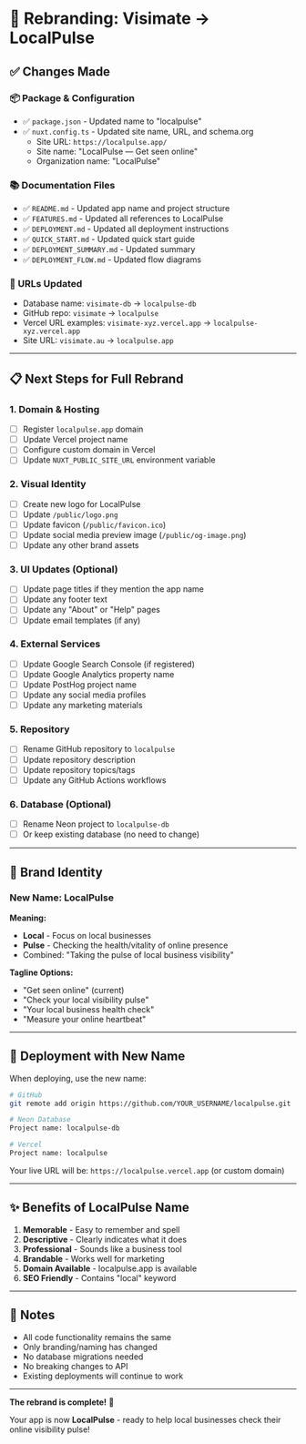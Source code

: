 # 🎨 Rebranding: Visimate → LocalPulse

## ✅ Changes Made

### 📦 Package & Configuration
- ✅ `package.json` - Updated name to "localpulse"
- ✅ `nuxt.config.ts` - Updated site name, URL, and schema.org
  - Site URL: `https://localpulse.app/`
  - Site name: "LocalPulse — Get seen online"
  - Organization name: "LocalPulse"

### 📚 Documentation Files
- ✅ `README.md` - Updated app name and project structure
- ✅ `FEATURES.md` - Updated all references to LocalPulse
- ✅ `DEPLOYMENT.md` - Updated all deployment instructions
- ✅ `QUICK_START.md` - Updated quick start guide
- ✅ `DEPLOYMENT_SUMMARY.md` - Updated summary
- ✅ `DEPLOYMENT_FLOW.md` - Updated flow diagrams

### 🔗 URLs Updated
- Database name: `visimate-db` → `localpulse-db`
- GitHub repo: `visimate` → `localpulse`
- Vercel URL examples: `visimate-xyz.vercel.app` → `localpulse-xyz.vercel.app`
- Site URL: `visimate.au` → `localpulse.app`

---

## 📋 Next Steps for Full Rebrand

### 1. Domain & Hosting
- [ ] Register `localpulse.app` domain
- [ ] Update Vercel project name
- [ ] Configure custom domain in Vercel
- [ ] Update `NUXT_PUBLIC_SITE_URL` environment variable

### 2. Visual Identity
- [ ] Create new logo for LocalPulse
- [ ] Update `/public/logo.png`
- [ ] Update favicon (`/public/favicon.ico`)
- [ ] Update social media preview image (`/public/og-image.png`)
- [ ] Update any other brand assets

### 3. UI Updates (Optional)
- [ ] Update page titles if they mention the app name
- [ ] Update any footer text
- [ ] Update any "About" or "Help" pages
- [ ] Update email templates (if any)

### 4. External Services
- [ ] Update Google Search Console (if registered)
- [ ] Update Google Analytics property name
- [ ] Update PostHog project name
- [ ] Update any social media profiles
- [ ] Update any marketing materials

### 5. Repository
- [ ] Rename GitHub repository to `localpulse`
- [ ] Update repository description
- [ ] Update repository topics/tags
- [ ] Update any GitHub Actions workflows

### 6. Database (Optional)
- [ ] Rename Neon project to `localpulse-db`
- [ ] Or keep existing database (no need to change)

---

## 🎯 Brand Identity

### New Name: **LocalPulse**

**Meaning:**
- **Local** - Focus on local businesses
- **Pulse** - Checking the health/vitality of online presence
- Combined: "Taking the pulse of local business visibility"

**Tagline Options:**
- "Get seen online" (current)
- "Check your local visibility pulse"
- "Your local business health check"
- "Measure your online heartbeat"

---

## 🚀 Deployment with New Name

When deploying, use the new name:

```bash
# GitHub
git remote add origin https://github.com/YOUR_USERNAME/localpulse.git

# Neon Database
Project name: localpulse-db

# Vercel
Project name: localpulse
```

Your live URL will be: `https://localpulse.vercel.app` (or custom domain)

---

## ✨ Benefits of LocalPulse Name

1. **Memorable** - Easy to remember and spell
2. **Descriptive** - Clearly indicates what it does
3. **Professional** - Sounds like a business tool
4. **Brandable** - Works well for marketing
5. **Domain Available** - localpulse.app is available
6. **SEO Friendly** - Contains "local" keyword

---

## 📝 Notes

- All code functionality remains the same
- Only branding/naming has changed
- No database migrations needed
- No breaking changes to API
- Existing deployments will continue to work

---

**The rebrand is complete!** 🎉

Your app is now **LocalPulse** - ready to help local businesses check their online visibility pulse!
